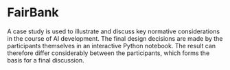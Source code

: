 # FairBank
A case study is used to illustrate and discuss key normative considerations in the course of AI development. The final design decisions are made by the participants themselves in an interactive Python notebook. The result can therefore differ considerably between the participants, which forms the basis for a final discussion.
